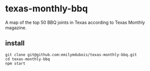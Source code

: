 # texas-monthly-bbq
A map of the top 50 BBQ joints in Texas according to Texas Monthly magazine.

## install

```
git clone git@github.com:emilymdubois/texas-monthly-bbq.git
cd texas-monthly-bbq
npm start
```

